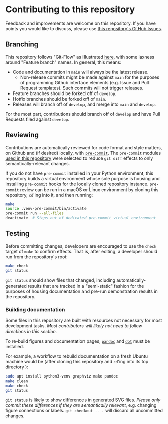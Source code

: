 # Contributing to this repository

Feedback and improvements are welcome on this repository.  If you have points you would like to discuss, please use [this repository's GitHub Issues](https://github.com/ajnelson-nist/gddrescue_mapfile_to_dfxml/issues).


## Branching

This repository follows "Git-Flow" as illustrated [here](https://nvie.com/posts/a-successful-git-branching-model/), with some laxness around "Feature branch" names.  In general, this means:

* Code and documentation in `main` will always be the latest release.
   - Non-release commits might be made against `main` for the purposes of programming Github interface elements (e.g. Issue and Pull Request templates).  Such commits will not trigger releases.
* Feature branches should be forked off of `develop`.
* Hotfix branches should be forked off of `main`.
* Releases will branch off of `develop`, and merge into `main` and `develop`.

For the most part, contributions should branch off of `develop` and have Pull Requests filed against `develop`.


## Reviewing

Contributions are automatically reviewed for code format and style matters, on Github and (if desired) locally, with [`pre-commit`](https://pre-commit.com/).  The `pre-commit` modules [used in this repository](.pre-commit-config.yaml) were selected to reduce `git diff` effects to only semantically-relevant changes.

If you do not have `pre-commit` installed in your Python environment, this repository builds a virtual environment whose sole purpose is housing and installing `pre-commit` hooks for the locally cloned repository instance.  `pre-commit` review can be run in a macOS or Linux environment by cloning this repository, `cd`'ing into it, and then running:

```bash
make
source .venv-pre-commit/bin/activate
pre-commit run --all-files
deactivate  # Steps out of dedicated pre-commit virtual environment
```


## Testing

Before committing changes, developers are encouraged to use the `check` target of `make` to confirm effects.  That is, after editing, a developer should run from the repository's root:

```bash
make check
git status
```

`git status` should show files that changed, including automatically-generated results that are tracked in a "semi-static" fashion for the purposes of housing documentation and pre-run demonstration results in the repository.


### Building documentation

Some files in this repository are built with resources not necessary for most development tasks.  *Most contributors will likely not need to follow directions in this section.*

To re-build figures and documentation pages, [`pandoc`](https://pandoc.org/) and [`dot`](https://graphviz.org/) must be installed.

For example, a workflow to rebuild documentation on a fresh Ubuntu machine would be (after cloning this repository and `cd`'ing into its top directory ):

```bash
sudo apt install python3-venv graphviz make pandoc
make clean
make check
git status
```

`git status` is likely to show differences in generated SVG files.  *Please only commit these differences if they are semantically relevant*, e.g. changing figure connections or labels.  `git checkout -- .` will discard all uncommitted changes.
